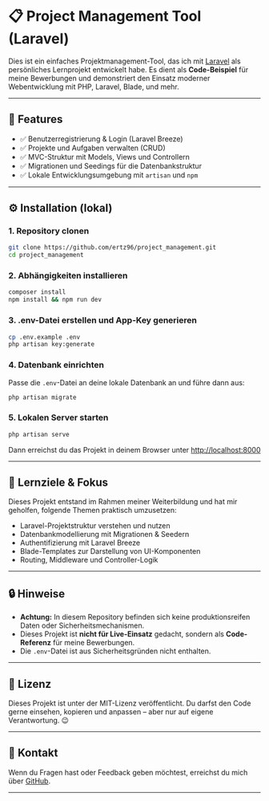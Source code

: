 # 📋 Project Management Tool (Laravel)

Dies ist ein einfaches Projektmanagement-Tool, das ich mit [Laravel](https://laravel.com) als persönliches Lernprojekt entwickelt habe. Es dient als **Code-Beispiel** für meine Bewerbungen und demonstriert den Einsatz moderner Webentwicklung mit PHP, Laravel, Blade, und mehr.

---

## 🚀 Features

- ✅ Benutzerregistrierung & Login (Laravel Breeze)
- ✅ Projekte und Aufgaben verwalten (CRUD)
- ✅ MVC-Struktur mit Models, Views und Controllern
- ✅ Migrationen und Seedings für die Datenbankstruktur
- ✅ Lokale Entwicklungsumgebung mit `artisan` und `npm`

---

## ⚙️ Installation (lokal)

### 1. Repository clonen
```bash
git clone https://github.com/ertz96/project_management.git
cd project_management
```

### 2. Abhängigkeiten installieren
```bash
composer install
npm install && npm run dev
```

### 3. .env-Datei erstellen und App-Key generieren
```bash
cp .env.example .env
php artisan key:generate
```

### 4. Datenbank einrichten
Passe die `.env`-Datei an deine lokale Datenbank an und führe dann aus:
```bash
php artisan migrate
```

### 5. Lokalen Server starten
```bash
php artisan serve
```

Dann erreichst du das Projekt in deinem Browser unter [http://localhost:8000](http://localhost:8000)

---

## 🧠 Lernziele & Fokus

Dieses Projekt entstand im Rahmen meiner Weiterbildung und hat mir geholfen, folgende Themen praktisch umzusetzen:

- Laravel-Projektstruktur verstehen und nutzen
- Datenbankmodellierung mit Migrationen & Seedern
- Authentifizierung mit Laravel Breeze
- Blade-Templates zur Darstellung von UI-Komponenten
- Routing, Middleware und Controller-Logik

---

## 🔒 Hinweise

- **Achtung:** In diesem Repository befinden sich keine produktionsreifen Daten oder Sicherheitsmechanismen.
- Dieses Projekt ist **nicht für Live-Einsatz** gedacht, sondern als **Code-Referenz** für meine Bewerbungen.
- Die `.env`-Datei ist aus Sicherheitsgründen nicht enthalten.

---

## 📄 Lizenz

Dieses Projekt ist unter der MIT-Lizenz veröffentlicht. Du darfst den Code gerne einsehen, kopieren und anpassen – aber nur auf eigene Verantwortung. 😉

---

## 🤝 Kontakt

Wenn du Fragen hast oder Feedback geben möchtest, erreichst du mich über [GitHub](https://github.com/ertz96).

---
